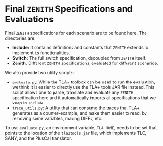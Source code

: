 # Final `ZENITH` Specifications and Evaluations

Final `ZENITH` specifications for each scenario are to be found here. The directories are:
- **Include:** It contains definitions and constants that `ZENITH` extends to implement its functionalities.
- **Switch:** The full switch specification, decoupled from `ZENITH` itself.
- **Zenith:** Different `ZENITH` specifications, evaluated for different scenarios.

We also provide two utility scripts:
- `evaluate.py`: While the TLA+ toolbox can be used to run the evaluation, we think it is easier to directly use the TLA+ tools JAR file instead. This script allows one to parse, translate and evaluate any `ZENITH` specification here and it automatically imports all specifications that we keep in `Include`.
- `trace_utils.py`: A utility that can consume the traces that TLA+ generates as a counter-example, and make them easier to read, by removing some variables, making DIFFs, etc.

To use `evaluate.py`, an environment variable, `TLA_HOME`, needs to be set that points to the location of the `tla2tools.jar` file, which implements TLC, SANY, and the PlusCal translator.
